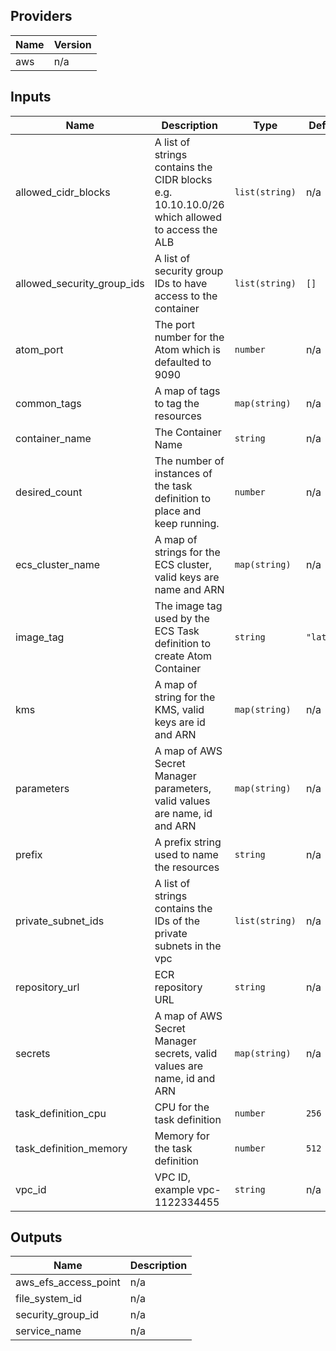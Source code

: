 ## Providers

| Name | Version |
|------|---------|
| aws | n/a |

## Inputs

| Name | Description | Type | Default | Required |
|------|-------------|------|---------|:--------:|
| allowed\_cidr\_blocks | A list of strings contains the CIDR blocks e.g. 10.10.10.0/26 which allowed to access the ALB | `list(string)` | n/a | yes |
| allowed\_security\_group\_ids | A list of security group IDs to have access to the container | `list(string)` | `[]` | no |
| atom\_port | The port number for the Atom which is defaulted to 9090 | `number` | n/a | yes |
| common\_tags | A map of tags to tag the resources | `map(string)` | n/a | yes |
| container\_name | The Container Name | `string` | n/a | yes |
| desired\_count | The number of instances of the task definition to place and keep running. | `number` | n/a | yes |
| ecs\_cluster\_name | A map of strings for the ECS cluster, valid keys are name and ARN | `map(string)` | n/a | yes |
| image\_tag | The image tag used by the ECS Task definition to create Atom Container | `string` | `"latest"` | no |
| kms | A map of string for the KMS, valid keys are id and ARN | `map(string)` | n/a | yes |
| parameters | A map of AWS Secret Manager parameters, valid values are name, id and ARN | `map(string)` | n/a | yes |
| prefix | A prefix string used to name the resources | `string` | n/a | yes |
| private\_subnet\_ids | A list of strings contains the IDs of the private subnets in the vpc | `list(string)` | n/a | yes |
| repository\_url | ECR repository URL | `string` | n/a | yes |
| secrets | A map of AWS Secret Manager secrets, valid values are name, id and ARN | `map(string)` | n/a | yes |
| task\_definition\_cpu | CPU for the task definition | `number` | `256` | no |
| task\_definition\_memory | Memory for the task definition | `number` | `512` | no |
| vpc\_id | VPC ID, example vpc-1122334455 | `string` | n/a | yes |

## Outputs

| Name | Description |
|------|-------------|
| aws\_efs\_access\_point | n/a |
| file\_system\_id | n/a |
| security\_group\_id | n/a |
| service\_name | n/a |

